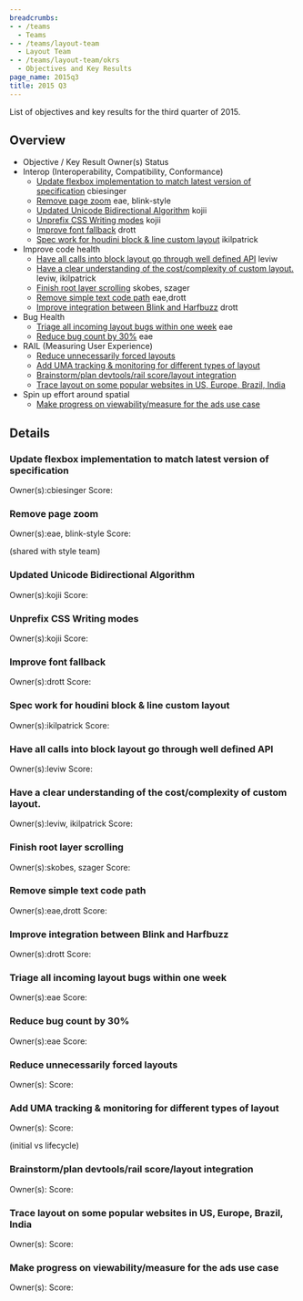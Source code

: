 ```yaml
---
breadcrumbs:
- - /teams
  - Teams
- - /teams/layout-team
  - Layout Team
- - /teams/layout-team/okrs
  - Objectives and Key Results
page_name: 2015q3
title: 2015 Q3
---
```


List of objectives and key results for the third quarter of 2015.

## Overview

*   Objective / Key Result Owner(s) Status
*   Interop (Interoperability, Compatibility, Conformance)
    *   [Update flexbox implementation to match latest version of
                specification](#o0r0) cbiesinger
    *   [Remove page zoom](#o0r1) eae, blink-style
    *   [Updated Unicode Bidirectional Algorithm](#o0r2) kojii
    *   [Unprefix CSS Writing modes](#o0r3) kojii
    *   [Improve font fallback](#o0r4) drott
    *   [Spec work for houdini block & line custom layout](#o0r5)
                ikilpatrick
*   Improve code health
    *   [Have all calls into block layout go through well defined
                API](#o1r0) leviw
    *   [Have a clear understanding of the cost/complexity of custom
                layout.](#o1r1) leviw, ikilpatrick
    *   [Finish root layer scrolling](#o1r2) skobes, szager
    *   [Remove simple text code path](#o1r3) eae,drott
    *   [Improve integration between Blink and Harfbuzz](#o1r4) drott
*   Bug Health
    *   [Triage all incoming layout bugs within one week](#o2r0) eae
    *   [Reduce bug count by 30%](#o2r1) eae
*   RAIL (Measuring User Experience)
    *   [Reduce unnecessarily forced layouts](#o3r0)
    *   [Add UMA tracking & monitoring for different types of
                layout](#o3r1)
    *   [Brainstorm/plan devtools/rail score/layout integration](#o3r2)
    *   [Trace layout on some popular websites in US, Europe, Brazil,
                India](#o3r3)
*   Spin up effort around spatial
    *   [Make progress on viewability/measure for the ads use
                case](#o4r0)

## Details

### Update flexbox implementation to match latest version of specification

Owner(s):cbiesinger
Score:

### Remove page zoom

Owner(s):eae, blink-style
Score:

(shared with style team)

### Updated Unicode Bidirectional Algorithm

Owner(s):kojii
Score:

### Unprefix CSS Writing modes

Owner(s):kojii
Score:

### Improve font fallback

Owner(s):drott
Score:

### Spec work for houdini block & line custom layout

Owner(s):ikilpatrick
Score:

### Have all calls into block layout go through well defined API

Owner(s):leviw
Score:

### Have a clear understanding of the cost/complexity of custom layout.

Owner(s):leviw, ikilpatrick
Score:

### Finish root layer scrolling

Owner(s):skobes, szager
Score:

### Remove simple text code path

Owner(s):eae,drott
Score:

### Improve integration between Blink and Harfbuzz

Owner(s):drott
Score:

### Triage all incoming layout bugs within one week

Owner(s):eae
Score:

### Reduce bug count by 30%

Owner(s):eae
Score:

### Reduce unnecessarily forced layouts

Owner(s):
Score:

### Add UMA tracking & monitoring for different types of layout

Owner(s):
Score:

(initial vs lifecycle)

### Brainstorm/plan devtools/rail score/layout integration

Owner(s):
Score:

### Trace layout on some popular websites in US, Europe, Brazil, India

Owner(s):
Score:

### Make progress on viewability/measure for the ads use case

Owner(s):
Score: